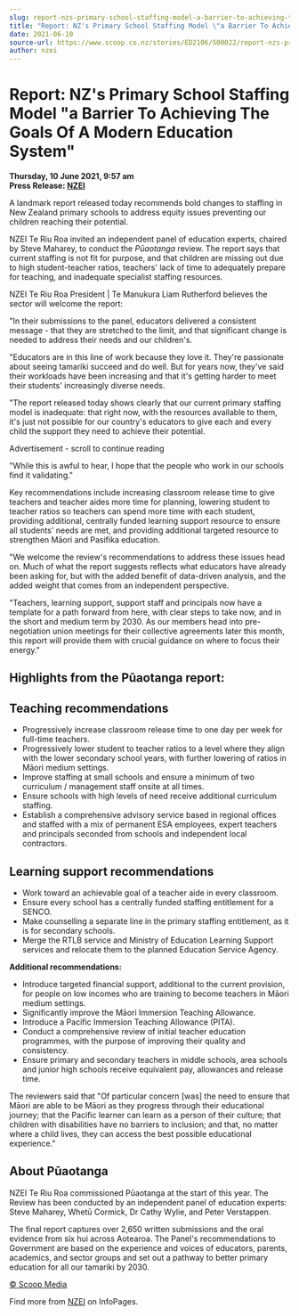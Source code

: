 ```yaml
---
slug: report-nzs-primary-school-staffing-model-a-barrier-to-achieving-the-goals-of-a-modern-education-system
title: "Report: NZ's Primary School Staffing Model \"a Barrier To Achieving The Goals Of A Modern Education System\""
date: 2021-06-10
source-url: https://www.scoop.co.nz/stories/ED2106/S00022/report-nzs-primary-school-staffing-model-a-barrier-to-achieving-the-goals-of-a-modern-education-system.htm
author: nzei
---
```

Report: NZ's Primary School Staffing Model \"a Barrier To Achieving The Goals Of A Modern Education System"
==========================================================================================================

**Thursday, 10 June 2021, 9:57 am**  
**Press Release: [NZEI](https://info.scoop.co.nz/NZEI)**

A landmark report released today recommends bold changes to staffing in New Zealand primary schools to address equity issues preventing our children reaching their potential.

NZEI Te Riu Roa invited an independent panel of education experts, chaired by Steve Maharey, to conduct the _Pūaotanga_ review. The report says that current staffing is not fit for purpose, and that children are missing out due to high student-teacher ratios, teachers' lack of time to adequately prepare for teaching, and inadequate specialist staffing resources.

NZEI Te Riu Roa President | Te Manukura Liam Rutherford believes the sector will welcome the report:

"In their submissions to the panel, educators delivered a consistent message - that they are stretched to the limit, and that significant change is needed to address their needs and our children's.

"Educators are in this line of work because they love it. They're passionate about seeing tamariki succeed and do well. But for years now, they've said their workloads have been increasing and that it's getting harder to meet their students' increasingly diverse needs.

"The report released today shows clearly that our current primary staffing model is inadequate: that right now, with the resources available to them, it's just not possible for our country's educators to give each and every child the support they need to achieve their potential.

Advertisement - scroll to continue reading





"While this is awful to hear, I hope that the people who work in our schools find it validating."

Key recommendations include increasing classroom release time to give teachers and teacher aides more time for planning, lowering student to teacher ratios so teachers can spend more time with each student, providing additional, centrally funded learning support resource to ensure all students' needs are met, and providing additional targeted resource to strengthen Māori and Pasifika education.

"We welcome the review's recommendations to address these issues head on. Much of what the report suggests reflects what educators have already been asking for, but with the added benefit of data-driven analysis, and the added weight that comes from an independent perspective.

"Teachers, learning support, support staff and principals now have a template for a path forward from here, with clear steps to take now, and in the short and medium term by 2030. As our members head into pre-negotiation union meetings for their collective agreements later this month, this report will provide them with crucial guidance on where to focus their energy."

Highlights from the Pūaotanga report:
-------------------------------------

Teaching recommendations
------------------------

*   Progressively increase classroom release time to one day per week for full-time teachers.
*   Progressively lower student to teacher ratios to a level where they align with the lower secondary school years, with further lowering of ratios in Māori medium settings.
*   Improve staffing at small schools and ensure a minimum of two curriculum / management staff onsite at all times.
*   Ensure schools with high levels of need receive additional curriculum staffing.
*   Establish a comprehensive advisory service based in regional offices and staffed with a mix of permanent ESA employees, expert teachers and principals seconded from schools and independent local contractors.

Learning support recommendations
--------------------------------

*   Work toward an achievable goal of a teacher aide in every classroom.
*   Ensure every school has a centrally funded staffing entitlement for a SENCO.
*   Make counselling a separate line in the primary staffing entitlement, as it is for secondary schools.
*   Merge the RTLB service and Ministry of Education Learning Support services and relocate them to the planned Education Service Agency.

**Additional recommendations:**

*   Introduce targeted financial support, additional to the current provision, for people on low incomes who are training to become teachers in Māori medium settings.
*   Significantly improve the Māori Immersion Teaching Allowance.
*   Introduce a Pacific Immersion Teaching Allowance (PITA).
*   Conduct a comprehensive review of initial teacher education programmes, with the purpose of improving their quality and consistency.
*   Ensure primary and secondary teachers in middle schools, area schools and junior high schools receive equivalent pay, allowances and release time.

The reviewers said that "Of particular concern \[was\] the need to ensure that Māori are able to be Māori as they progress through their educational journey; that the Pacific learner can learn as a person of their culture; that children with disabilities have no barriers to inclusion; and that, no matter where a child lives, they can access the best possible educational experience."

About Pūaotanga
---------------

NZEI Te Riu Roa commissioned Pūaotanga at the start of this year. The Review has been conducted by an independent panel of education experts: Steve Maharey, Whetū Cormick, Dr Cathy Wylie, and Peter Verstappen.

The final report captures over 2,650 written submissions and the oral evidence from six hui across Aotearoa. The Panel's recommendations to Government are based on the experience and voices of educators, parents, academics, and sector groups and set out a pathway to better primary education for all our tamariki by 2030.

[© Scoop Media](http://www.scoop.co.nz/about/terms.html)

Find more from [NZEI](https://info.scoop.co.nz/NZEI) on InfoPages.